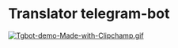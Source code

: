 # Translator telegram-bot 
[![Tgbot-demo-Made-with-Clipchamp.gif](https://i.postimg.cc/d04LwBPQ/Tgbot-demo-Made-with-Clipchamp.gif)](https://postimg.cc/yJ3VT082)
